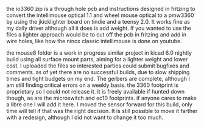 the io3360 zip is a through hole pcb and instructions designed in fritzing to convert the intellimouse optical 1.1 and wheel mouse optical to a pmw3360 by using the jkicklighter board on tindie and a teensy 2.0. It works fine as my daily driver although all it does is add weight. If you wanted to use the files a lighter approach would be to cut off the pcb in fritzing and add in wire holes, like how the ninox classic intellimouse is done on youtube.

the mouse8 folder is a work in progress similar project in kicad 6.0 nightly build using all surface mount parts, aiming for a lighter weight and lower cost. I uploaded the files so interested parties could submit bugfixes and comments. as of yet there are no successful builds, due to slow shipping times and tight budgets on my end. The gerbers are complete, although I am still finding critical errors on a weekly basis. the 3360 footprint is proprietary so I could not release it. it is freely available if hunted down though, as are the microswitch and ec10 footprints. if anyone cares to make a libre one I will add it here.
I moved the sensor forward for this build, only time will tell if that was the right decision. It is still possible to move it farther with a redesign, although I did not want to change it too much.
